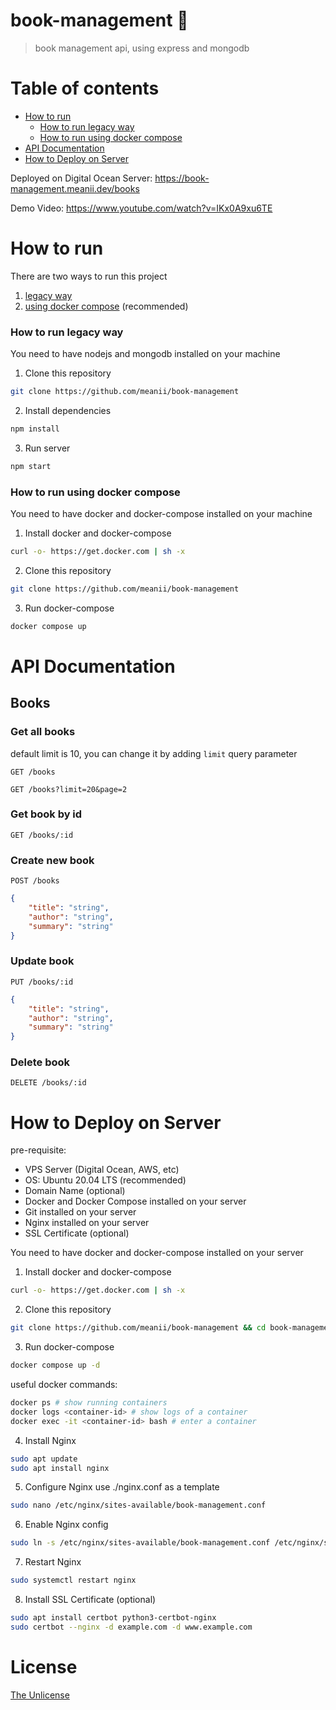# book-management 🦉
> book management api, using express and mongodb

# Table of contents
- [How to run](#how-to-run)
    - [How to run legacy way](#how-to-run-legacy-way)
    - [How to run using docker compose](#how-to-run-using-docker-compose)
- [API Documentation](#api-documentation)
- [How to Deploy on Server](#how-to-deploy-on-server)

Deployed on Digital Ocean Server: https://book-management.meanii.dev/books

Demo Video: https://www.youtube.com/watch?v=IKx0A9xu6TE

# How to run

There are two ways to run this project
1. [legacy way](#how-to-run-legacy-way)
2. [using docker compose](#how-to-run-using-docker-compose) (recommended)

### How to run legacy way
You need to have nodejs and mongodb installed on your machine

1. Clone this repository
```bash
git clone https://github.com/meanii/book-management
```
2. Install dependencies
```bash
npm install
```

3. Run server
```bash
npm start
```

### How to run using docker compose
You need to have docker and docker-compose installed on your machine

1. Install docker and docker-compose
```bash
curl -o- https://get.docker.com | sh -x 
```

2. Clone this repository
```bash
git clone https://github.com/meanii/book-management
```

3. Run docker-compose
```bash
docker compose up
```

# API Documentation

## Books

### Get all books
default limit is 10, you can change it by adding `limit` query parameter
```http
GET /books
```

```http
GET /books?limit=20&page=2
```


### Get book by id
```http
GET /books/:id
```

### Create new book
```http
POST /books
```
```json
{
    "title": "string",
    "author": "string",
    "summary": "string"
}
```

### Update book
```http
PUT /books/:id
```
```json
{
    "title": "string",
    "author": "string",
    "summary": "string"
}
```

### Delete book
```http
DELETE /books/:id
```

# How to Deploy on Server

pre-requisite:
- VPS Server (Digital Ocean, AWS, etc)
- OS: Ubuntu 20.04 LTS (recommended)
- Domain Name (optional)
- Docker and Docker Compose installed on your server
- Git installed on your server
- Nginx installed on your server
- SSL Certificate (optional)

You need to have docker and docker-compose installed on your server
1. Install docker and docker-compose
```bash
curl -o- https://get.docker.com | sh -x 
```

2. Clone this repository
```bash
git clone https://github.com/meanii/book-management && cd book-management
```

3. Run docker-compose
```bash
docker compose up -d
```

useful docker commands:
```bash
docker ps # show running containers
docker logs <container-id> # show logs of a container
docker exec -it <container-id> bash # enter a container
```

4. Install Nginx
```bash
sudo apt update
sudo apt install nginx
```

5. Configure Nginx
use ./nginx.conf as a template
```bash
sudo nano /etc/nginx/sites-available/book-management.conf
```

6. Enable Nginx config
```bash
sudo ln -s /etc/nginx/sites-available/book-management.conf /etc/nginx/sites-enabled/
```

7. Restart Nginx
```bash
sudo systemctl restart nginx
```

8. Install SSL Certificate (optional)
```bash
sudo apt install certbot python3-certbot-nginx
sudo certbot --nginx -d example.com -d www.example.com
```

# License
[The Unlicense](https://github.com/meanii/book-management/blob/main/LICENSE)